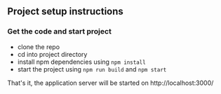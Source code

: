 
## Project setup instructions

### Get the code and start project
- clone the repo
- cd into project directory
- install npm dependencies using `npm install`
- start the project using `npm run build` and `npm start`

That's it, the application server will be started on http://localhost:3000/

